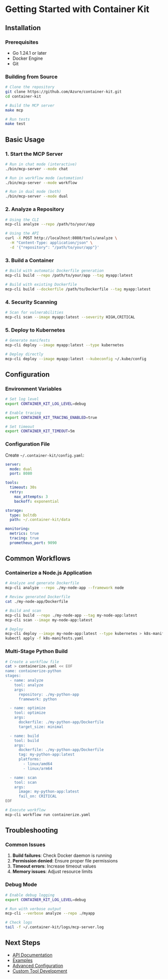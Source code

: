# Getting Started with Container Kit

## Installation

### Prerequisites
- Go 1.24.1 or later
- Docker Engine
- Git

### Building from Source

```bash
# Clone the repository
git clone https://github.com/Azure/container-kit.git
cd container-kit

# Build the MCP server
make mcp

# Run tests
make test
```

## Basic Usage

### 1. Start the MCP Server

```bash
# Run in chat mode (interactive)
./bin/mcp-server --mode chat

# Run in workflow mode (automation)
./bin/mcp-server --mode workflow

# Run in dual mode (both)
./bin/mcp-server --mode dual
```

### 2. Analyze a Repository

```bash
# Using the CLI
mcp-cli analyze --repo /path/to/your/app

# Using the API
curl -X POST http://localhost:8080/tools/analyze \
  -H "Content-Type: application/json" \
  -d '{"repository": "/path/to/your/app"}'
```

### 3. Build a Container

```bash
# Build with automatic Dockerfile generation
mcp-cli build --repo /path/to/your/app --tag myapp:latest

# Build with existing Dockerfile
mcp-cli build --dockerfile /path/to/Dockerfile --tag myapp:latest
```

### 4. Security Scanning

```bash
# Scan for vulnerabilities
mcp-cli scan --image myapp:latest --severity HIGH,CRITICAL
```

### 5. Deploy to Kubernetes

```bash
# Generate manifests
mcp-cli deploy --image myapp:latest --type kubernetes

# Deploy directly
mcp-cli deploy --image myapp:latest --kubeconfig ~/.kube/config
```

## Configuration

### Environment Variables

```bash
# Set log level
export CONTAINER_KIT_LOG_LEVEL=debug

# Enable tracing
export CONTAINER_KIT_TRACING_ENABLED=true

# Set timeout
export CONTAINER_KIT_TIMEOUT=5m
```

### Configuration File

Create `~/.container-kit/config.yaml`:

```yaml
server:
  mode: dual
  port: 8080

tools:
  timeout: 30s
  retry:
    max_attempts: 3
    backoff: exponential

storage:
  type: boltdb
  path: ~/.container-kit/data

monitoring:
  metrics: true
  tracing: true
  prometheus_port: 9090
```

## Common Workflows

### Containerize a Node.js Application

```bash
# Analyze and generate Dockerfile
mcp-cli analyze --repo ./my-node-app --framework node

# Review generated Dockerfile
cat ./my-node-app/Dockerfile

# Build and scan
mcp-cli build --repo ./my-node-app --tag my-node-app:latest
mcp-cli scan --image my-node-app:latest

# Deploy
mcp-cli deploy --image my-node-app:latest --type kubernetes > k8s-manifests.yaml
kubectl apply -f k8s-manifests.yaml
```

### Multi-Stage Python Build

```bash
# Create a workflow file
cat > containerize.yaml << EOF
name: containerize-python
stages:
  - name: analyze
    tool: analyze
    args:
      repository: ./my-python-app
      framework: python

  - name: optimize
    tool: optimize
    args:
      dockerfile: ./my-python-app/Dockerfile
      target_size: minimal

  - name: build
    tool: build
    args:
      dockerfile: ./my-python-app/Dockerfile
      tag: my-python-app:latest
      platforms:
        - linux/amd64
        - linux/arm64

  - name: scan
    tool: scan
    args:
      image: my-python-app:latest
      fail_on: CRITICAL
EOF

# Execute workflow
mcp-cli workflow run containerize.yaml
```

## Troubleshooting

### Common Issues

1. **Build failures**: Check Docker daemon is running
2. **Permission denied**: Ensure proper file permissions
3. **Timeout errors**: Increase timeout values
4. **Memory issues**: Adjust resource limits

### Debug Mode

```bash
# Enable debug logging
export CONTAINER_KIT_LOG_LEVEL=debug

# Run with verbose output
mcp-cli --verbose analyze --repo ./myapp

# Check logs
tail -f ~/.container-kit/logs/mcp-server.log
```

## Next Steps

- [API Documentation](../api/README.md)
- [Examples](../examples/README.md)
- [Advanced Configuration](./advanced-config.md)
- [Custom Tool Development](./custom-tools.md)

